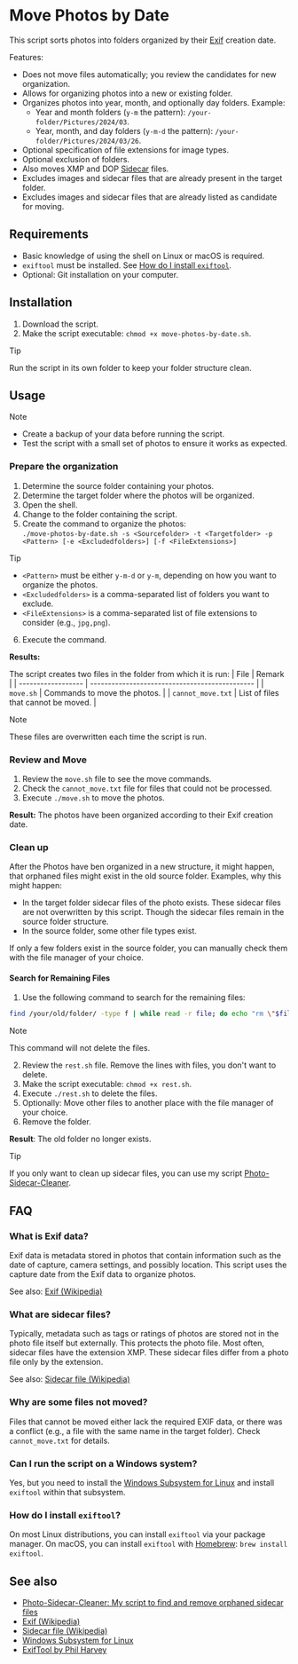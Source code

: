 # Move Photos by Date

This script sorts photos into folders organized by their [Exif](#what-is-Exif-data) creation date.

Features:

- Does not move files automatically; you review the candidates for new organization.
- Allows for organizing photos into a new or existing folder.
- Organizes photos into year, month, and optionally day folders. Example:
    - Year and month folders (`y-m` the pattern): `/your-folder/Pictures/2024/03`.
    - Year, month, and day folders (`y-m-d` the pattern): `/your-folder/Pictures/2024/03/26`.
- Optional specification of file extensions for image types.
- Optional exclusion of folders.
- Also moves XMP and DOP [Sidecar](#what-are-sidecar-files) files.
- Excludes images and sidecar files that are already present in the target folder.
- Excludes images and sidecar files that are already listed as candidate for moving.

## Requirements

- Basic knowledge of using the shell on Linux or macOS is required.
- `exiftool` must be installed. See [How do I install `exiftool`](#how-do-i-install-exiftool).
- Optional: Git installation on your computer.

## Installation

1. Download the script.
2. Make the script executable: `chmod +x move-photos-by-date.sh`.

> [!TIP]
> Run the script in its own folder to keep your folder structure clean.

## Usage

> [!NOTE]
> - Create a backup of your data before running the script.
> - Test the script with a small set of photos to ensure it works as expected.

### Prepare the organization

1. Determine the source folder containing your photos.
2. Determine the target folder where the photos will be organized.
3. Open the shell.
4. Change to the folder containing the script.
5. Create the command to organize the photos:  
   `./move-photos-by-date.sh -s <Sourcefolder> -t <Targetfolder> -p <Pattern> [-e <Excludedfolders>] [-f <FileExtensions>]`  
> [!TIP]
> - `<Pattern>` must be either `y-m-d` or `y-m`, depending on how you want to organize the photos.
> - `<Excludedfolders>` is a comma-separated list of folders you want to exclude.
> - `<FileExtensions>` is a comma-separated list of file extensions to consider (e.g., `jpg,png`).

6. Execute the command.

**Results:**

The script creates two files in the folder from which it is run:
| File               | Remark                                         |
| ------------------ | ---------------------------------------------- |
| `move.sh`          | Commands to move the photos.                   |
| `cannot_move.txt`  | List of files that cannot be moved.            |

> [!NOTE]
> These files are overwritten each time the script is run.

### Review and Move

1. Review the `move.sh` file to see the move commands.
2. Check the `cannot_move.txt` file for files that could not be processed.
3. Execute `./move.sh` to move the photos.

**Result:** The photos have been organized according to their Exif creation date.

### Clean up

After the Photos have ben organized in a new structure, it might happen, that orphaned files might exist in the old source folder. Examples, why this might happen:

- In the target folder sidecar files of the photo exists. These sidecar files are not overwritten by this script. Though the sidecar files remain in the source folder structure.
- In the source folder, some other file types exist.

If only a few folders exist in the source folder, you can manually check them with the file manager of your choice.

#### Search for Remaining Files

1. Use the following command to search for the remaining files:  
  ```sh
  find /your/old/folder/ -type f | while read -r file; do echo "rm \"$file\""; done > rest.sh
  ```
> [!NOTE]
> This command will not delete the files.

2. Review the `rest.sh` file. Remove the lines with files, you don't want to delete.
3. Make the script executable: `chmod +x rest.sh`.
4. Execute `./rest.sh` to delete the files.
5. Optionally: Move other files to another place with the file manager of your choice.
6. Remove the folder.

**Result**: The old folder no longer exists.

> [!Tip]
> If you only want to clean up sidecar files, you can use my script [Photo-Sidecar-Cleaner](https://github.com/sisyphosloughs/photo-sidecar-cleaner).

## FAQ

### What is Exif data?

Exif data is metadata stored in photos that contain information such as the date of capture, camera settings, and possibly location. This script uses the capture date from the Exif data to organize photos.

See also: [Exif (Wikipedia)](https://en.wikipedia.org/wiki/Exif)

### What are sidecar files?

Typically, metadata such as tags or ratings of photos are stored not in the photo file itself but externally. This protects the photo file. Most often, sidecar files have the extension XMP. These sidecar files differ from a photo file only by the extension.

See also: [Sidecar file (Wikipedia)](https://en.wikipedia.org/wiki/Sidecar_file)

### Why are some files not moved?

Files that cannot be moved either lack the required EXIF data, or there was a conflict (e.g., a file with the same name in the target folder). Check `cannot_move.txt` for details.

### Can I run the script on a Windows system?

Yes, but you need to install the [Windows Subsystem for Linux](https://learn.microsoft.com/en-us/windows/wsl/about) and install `exiftool` within that subsystem.

### How do I install `exiftool`?

On most Linux distributions, you can install `exiftool` via your package manager. On macOS, you can install `exiftool` with [Homebrew](https://brew.sh/): `brew install exiftool`.

## See also

- [Photo-Sidecar-Cleaner: My script to find and remove orphaned sidecar files](https://github.com/sisyphosloughs/photo-sidecar-cleaner)
- [Exif (Wikipedia)](https://en.wikipedia.org/wiki/Exif)
- [Sidecar file (Wikipedia)](https://en.wikipedia.org/wiki/Sidecar_file)
- [Windows Subsystem for Linux](https://learn.microsoft.com/en-us/windows/wsl/about)
- [ExifTool by Phil Harvey](https://exiftool.org/)